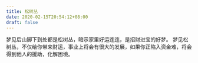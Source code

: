 ```yaml
---
title: 松树丛
date: 2020-02-15T20:54:12+08:00
draft: false
---
```


梦见后山脚下到处都是松树丛，暗示家里好运连连，是招财进宝的好梦。
梦见松树丛，不仅给你带来财运，事业上将会有很大的发展，如果你正陷入资金难，将会得到他人的援助，化解困境。
